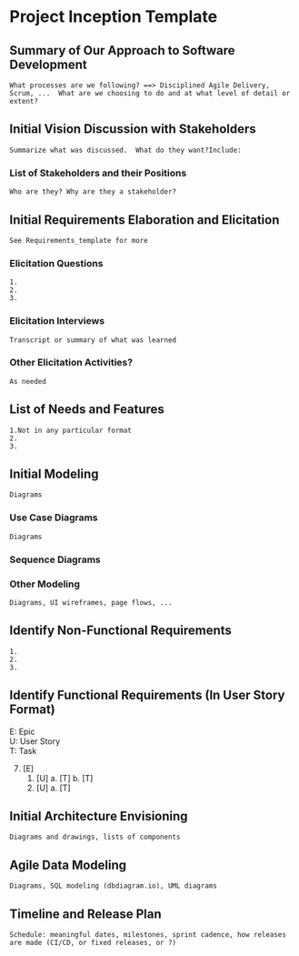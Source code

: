 Project Inception Template
=====================================

## Summary of Our Approach to Software Development

    What processes are we following? ==> Disciplined Agile Delivery, Scrum, ...  What are we choosing to do and at what level of detail or extent?

## Initial Vision Discussion with Stakeholders
    Summarize what was discussed.  What do they want?Include:

### List of Stakeholders and their Positions
    Who are they? Why are they a stakeholder?

## Initial Requirements Elaboration and Elicitation
    See Requirements_template for more

### Elicitation Questions
    1. 
    2.
    3.
### Elicitation Interviews
    Transcript or summary of what was learned

### Other Elicitation Activities?
    As needed

## List of Needs and Features
    1.Not in any particular format
    2.
    3.

## Initial Modeling
    Diagrams

### Use Case Diagrams
    Diagrams

### Sequence Diagrams

### Other Modeling
    Diagrams, UI wireframes, page flows, ...

## Identify Non-Functional Requirements
    1.
    2.
    3.

## Identify Functional Requirements (In User Story Format)

E: Epic  
U: User Story  
T: Task  

7. [E] 
    1. [U]
        a. [T]
        b. [T]
    2. [U]
        a. [T]

## Initial Architecture Envisioning
    Diagrams and drawings, lists of components

## Agile Data Modeling
    Diagrams, SQL modeling (dbdiagram.io), UML diagrams

## Timeline and Release Plan
    Schedule: meaningful dates, milestones, sprint cadence, how releases are made (CI/CD, or fixed releases, or ?)